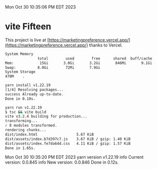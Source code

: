 Mon Oct 30 10:35:06 PM EDT 2023

# vite Fifteen


This project is live at [https://marketingpreference.vercel.app/](https://marketingpreference.vercel.app/) thanks to Vercel.

```bash
System Memory
               total        used        free      shared  buff/cache   available
Mem:            15Gi       3.0Gi       3.2Gi       846Mi       9.1Gi        11Gi
Swap:          8.0Gi        72Mi       7.9Gi
System Storage
470M	.
```
```bash
yarn install v1.22.19
[1/4] Resolving packages...
success Already up-to-date.
Done in 0.10s.
```
```bash
yarn run v1.22.19
$ tsc && vite build
vite v3.2.4 building for production...
transforming...
✓ 8 modules transformed.
rendering chunks...
dist/index.html                  5.67 KiB
dist/assets/index.b7d397c7.js    3.67 KiB / gzip: 1.40 KiB
dist/assets/index.fe7da64d.css   4.11 KiB / gzip: 1.57 KiB
Done in 1.65s.
```
Mon Oct 30 10:35:20 PM EDT 2023
yarn version v1.22.19
info Current version: 0.0.845
info New version: 0.0.846
Done in 0.12s.

